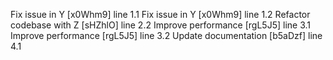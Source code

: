 Fix issue in Y [x0Whm9] line 1.1
Fix issue in Y [x0Whm9] line 1.2
Refactor codebase with Z [sHZhlO] line 2.2
Improve performance [rgL5J5] line 3.1
Improve performance [rgL5J5] line 3.2
Update documentation [b5aDzf] line 4.1
